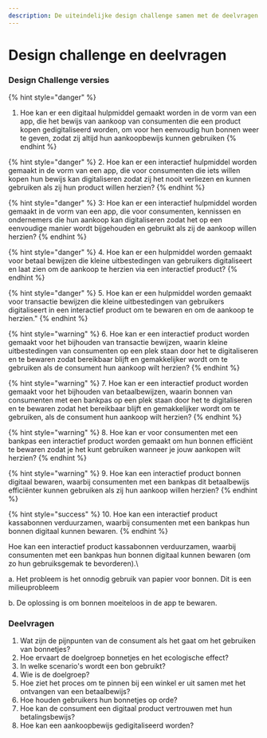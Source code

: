```yaml
---
description: De uiteindelijke design challenge samen met de deelvragen
---
```


# Design challenge en deelvragen

### **Design Challenge versies**

{% hint style="danger" %}
1. Hoe kan er een digitaal hulpmiddel gemaakt worden in de vorm van een app, die het bewijs van aankoop van consumenten die een product kopen gedigitaliseerd worden, om voor hen eenvoudig hun bonnen weer te geven, zodat zij altijd hun aankoopbewijs kunnen gebruiken
{% endhint %}

{% hint style="danger" %}
2\. Hoe kan er een interactief hulpmiddel worden gemaakt in de vorm van een app, die voor consumenten die iets willen kopen hun bewijs kan digitaliseren zodat zij het nooit verliezen en kunnen gebruiken als zij hun product willen herzien?
{% endhint %}

{% hint style="danger" %}
3: Hoe kan er een interactief hulpmiddel worden gemaakt in de vorm van een app, die voor consumenten, kennissen en ondernemers die hun aankoop kan digitaliseren zodat het op een eenvoudige manier wordt bijgehouden en gebruikt als zij de aankoop willen herzien?
{% endhint %}

{% hint style="danger" %}
4\. Hoe kan er een hulpmiddel worden gemaakt voor betaal bewijzen die kleine uitbestedingen van gebruikers digitaliseert en laat zien om de aankoop te herzien via een interactief product?
{% endhint %}

{% hint style="danger" %}
5\. Hoe kan er een hulpmiddel worden gemaakt voor transactie bewijzen die kleine uitbestedingen van gebruikers digitaliseert in een interactief product om te bewaren en om de aankoop te herzien."
{% endhint %}

{% hint style="warning" %}
6\. Hoe kan er een interactief product worden gemaakt voor het bijhouden van transactie bewijzen, waarin kleine uitbestedingen van consumenten op een plek staan door het te digitaliseren en te bewaren zodat bereikbaar blijft en gemakkelijker wordt om te gebruiken als de consument hun aankoop wilt herzien?&#x20;
{% endhint %}

{% hint style="warning" %}
7\. Hoe kan er een interactief product worden gemaakt voor het bijhouden van  betaalbewijzen, waarin bonnen van consumenten met een bankpas op een plek staan door het te digitaliseren en te bewaren zodat het bereikbaar blijft en gemakkelijker wordt om te gebruiken, als de consument hun aankoop wilt herzien?&#x20;
{% endhint %}

{% hint style="warning" %}
8\. Hoe kan er voor consumenten met een bankpas een interactief product worden gemaakt om hun bonnen efficiënt te bewaren zodat je het kunt gebruiken wanneer je jouw aankopen wilt herzien?
{% endhint %}

{% hint style="warning" %}
9\. Hoe kan een interactief product bonnen digitaal bewaren, waarbij consumenten met een bankpas dit betaalbewijs efficiënter kunnen gebruiken als zij hun aankoop willen herzien?
{% endhint %}

{% hint style="success" %}
10\. Hoe kan een interactief product kassabonnen verduurzamen, waarbij consumenten met een bankpas hun bonnen digitaal kunnen bewaren.
{% endhint %}

Hoe kan een interactief product kassabonnen verduurzamen, waarbij consumenten met een bankpas hun bonnen digitaal kunnen bewaren (om zo hun gebruiksgemak te bevorderen).\


a. Het probleem is het onnodig gebruik van papier voor bonnen. Dit is een milieuprobleem

b. De oplossing is om bonnen moeiteloos in de app te bewaren.



### **Deelvragen**

1. Wat zijn de pijnpunten van de consument als het gaat om het gebruiken van bonnetjes?
2. Hoe ervaart de doelgroep bonnetjes en het ecologische effect?
3. In welke scenario's wordt een bon gebruikt?
4. Wie is de doelgroep?
5. Hoe ziet het proces om te pinnen bij een winkel er uit samen met het ontvangen van een betaalbewijs?
6. Hoe houden gebruikers hun bonnetjes op orde?&#x20;
7. Hoe kan de consument een digitaal product vertrouwen met hun betalingsbewijs?
8. Hoe kan een aankoopbewijs gedigitaliseerd worden?&#x20;
